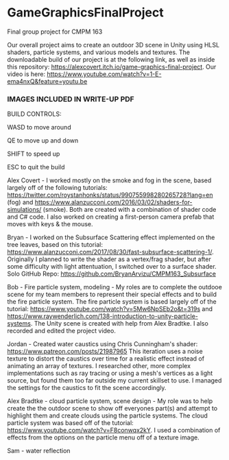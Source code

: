 # GameGraphicsFinalProject
Final group project for CMPM 163

Our overall project aims to create an outdoor 3D scene in Unity using HLSL shaders, particle systems, and various models and textures.
The downloadable build of our project is at the following link, as well as inside this repository: https://alexcovert.itch.io/game-graphics-final-project. Our video is here: https://www.youtube.com/watch?v=1-E-ema4nxQ&feature=youtu.be

### IMAGES INCLUDED IN WRITE-UP PDF

BUILD CONTROLS:

WASD to move around

QE to move up and down

SHIFT to speed up

ESC to quit the build

Alex Covert - I worked mostly on the smoke and fog in the scene, based largely off of the following tutorials: https://twitter.com/roystanhonks/status/990755998280265728?lang=en (fog) and https://www.alanzucconi.com/2016/03/02/shaders-for-simulations/ (smoke). Both are created with a combination of shader code and C# code. I also worked on creating a first-person camera prefab that moves with keys & the mouse.


Bryan - I worked on the Subsurface Scattering effect implemented on the tree leaves, based on this tutorial: https://www.alanzucconi.com/2017/08/30/fast-subsurface-scattering-1/. Originally I planned to write the shader as a vertex/frag shader, but after some difficulty with light attentuation, I switched over to a surface shader. Solo GitHub Repo: https://github.com/BryanArvizu/CMPM163_Subsurface


Bob - Fire particle system, modeling - My roles are to complete the outdooe scene for my team members to represent their special effects and to build the fire particle system. The fire particle system is based largely off of the tutorial:
https://www.youtube.com/watch?v=5Mw6NpSEb2o&t=319s and https://www.raywenderlich.com/138-introduction-to-unity-particle-systems. The Unity scene is created with help from Alex Bradtke. I also recorded and edited the project video.


Jordan - Created water caustics using Chris Cunningham's shader: https://www.patreon.com/posts/21987965 This iteration uses a noise texture to distort the caustics over time for a realistic effect instead of animating an array of textures. I researched other, more complex implementations such as ray tracing or using a mesh's vertices as a light source, but found them too far outside my current skillset to use. I managed the settings for the caustics to fit the scene accordingly.


Alex Bradtke - cloud particle system, scene design - My role was to help create the the outdoor scene to show off everyones part(s) and attempt to highlight them and create clouds using the particle systems. The cloud particle system was based off of the tutorial: https://www.youtube.com/watch?v=F8conwqx2kY. I used a combination of effects from the options on the particle menu off of a texture image.


Sam - water reflection


